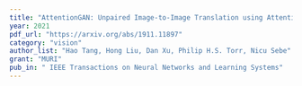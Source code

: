 ```yaml
---
title: "AttentionGAN: Unpaired Image-to-Image Translation using Attention-Guided Generative Adversarial Networks"
year: 2021
pdf_url: "https://arxiv.org/abs/1911.11897"
category: "vision"
author_list: "Hao Tang, Hong Liu, Dan Xu, Philip H.S. Torr, Nicu Sebe"
grant: "MURI"
pub_in: " IEEE Transactions on Neural Networks and Learning Systems"
---
```


